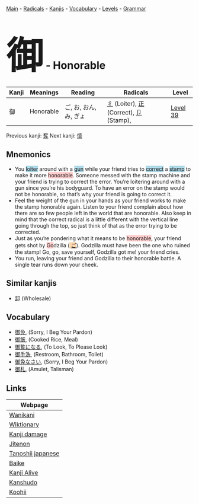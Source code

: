 <style> bigfont {font-size: 100px}</style>
[Main](../README.md) -
[Radicals](../radicals.md) -
[Kanjis](../kanjis.md) -
[Vocabulary](../vocabulary.md) -
[Levels](../levels.md) -
[Grammar](../grammar.md)
# <bigfont> 御</bigfont> - Honorable 

| Kanji | Meanings | Reading | Radicals | Level |
| --- | --- | --- | --- | --- |
| 御 | Honorable | ご, お, おん, み, ぎょ | [彳](../radicals/彳.md) (Loiter), [正](../radicals/正.md) (Correct), [卩](../radicals/卩.md) (Stamp),  | [Level 39](../levels/wk_level39.md) |

Previous kanji: [奪](奪.md) Next kanji: [慎](慎.md) 

## Mnemonics
 * You <span style="background-color:#ADD8E6"> loiter</span> around with a <span style="background-color:#ADD8E6"> gun</span> while your friend tries to <span style="background-color:#ADD8E6"> correct</span> a <span style="background-color:#ADD8E6"> stamp</span> to make it more <span style="background-color:#ffcccb"> honorable</span>. Someone messed with the stamp machine and your friend is trying to correct the error. You’re loitering around with a gun since you’re his bodyguard. To have an error on the stamp would not be honorable, so that’s why your friend is going to correct it.
* Feel the weight of the gun in your hands as your friend works to make the stamp honorable again. Listen to your friend complain about how there are so few people left in the world that are honorable. Also keep in mind that the correct radical is a little different with the vertical line going through the top, so just think of that as the error trying to be corrected.
* Just as you’re pondering what it means to be <span style="background-color:#ffcccb"> honorable</span>, your friend gets shot by <span style="background-color:#ffcccb"> Go</span>dzilla (<span style="background-color:#fed8b1"> [ご](https://jisho.org/search/ご)</span>). Godzilla must have been the one who ruined the stamp! Go, go, save yourself, Godzilla got me! your friend cries.
* You run, leaving your friend and Godzilla to their honorable battle. A single tear runs down your cheek.


## Similar kanjis
 * [卸](卸.md) (Wholesale)


## Vocabulary
 * [御免](../vocabulary/御.md), (Sorry, I Beg Your Pardon)
* [御飯](../vocabulary/御.md), (Cooked Rice, Meal)
* [御覧になる](../vocabulary/御.md), (To Look, To Please Look)
* [御手洗](../vocabulary/御.md), (Restroom, Bathroom, Toilet)
* [御免なさい](../vocabulary/御.md), (Sorry, I Beg Your Pardon)
* [御札](../vocabulary/御.md), (Amulet, Talisman)



## Links 

| Webpage |
| --- |
| [Wanikani          ](https://www.wanikani.com/kanji/御) |
| [Wiktionary        ](https://en.wiktionary.org/wiki/御) |
| [Kanji damage      ](http://www.kanjidamage.com/kanji/search?utf8=✓&q=御) |
| [Jitenon           ](https://jitenon.com/kanji/御) |
| [Tanoshii japanese ](https://www.tanoshiijapanese.com/dictionary/kanji.cfm?k=御) |
| [Baike             ](https://baike.baidu.com/item/御) |
| [Kanji Alive       ](https://app.kanjialive.com/御) |
| [Kanshudo          ](https://www.kanshudo.com/searchmn?q=御) |
| [Koohii            ](https://kanji.koohii.com/study/kanji/御) |
